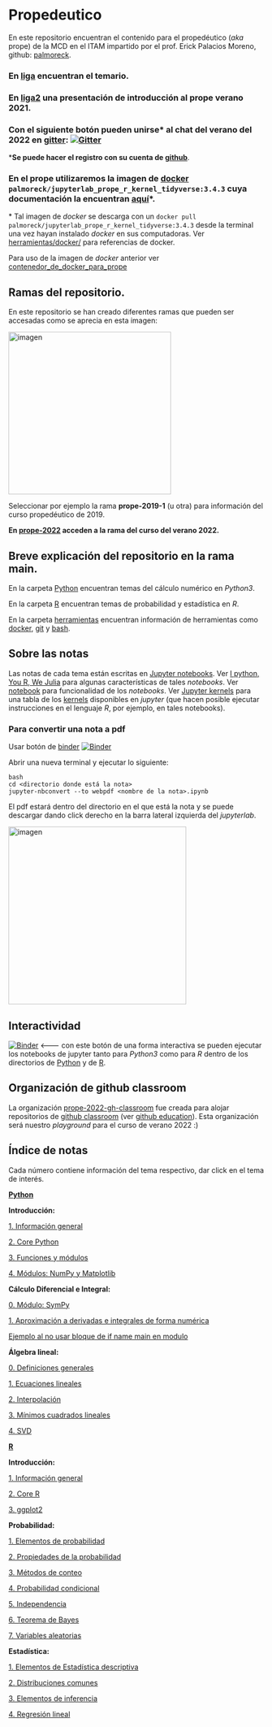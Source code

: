 # Propedeutico

En este repositorio encuentran el contenido para el propedéutico (*aka* prope) de la MCD en el ITAM impartido por el prof. Erick Palacios Moreno, github: [palmoreck](https://github.com/palmoreck).

### En [liga](https://drive.google.com/file/d/1A5FF9lOFYXb4CdbAQaOp79x1A-9-j36b/view?usp=sharing) encuentran el temario.

### En [liga2](https://hackmd.io/@palmoreck/rJQQIEmbv) una presentación de introducción al prope verano 2021.

### Con el siguiente botón pueden unirse\* al chat del verano del 2022 en [gitter](https://gitter.im/): [![Gitter](https://badges.gitter.im/prope-2022/community.svg)](https://gitter.im/prope-2022/community?utm_source=badge&utm_medium=badge&utm_campaign=pr-badge)


\***Se puede hacer el registro con su cuenta de [github](https://github.com/)**.

### En el prope utilizaremos la imagen de [docker](https://www.docker.com/) `palmoreck/jupyterlab_prope_r_kernel_tidyverse:3.4.3` cuya documentación la encuentran [aquí](https://github.com/palmoreck/dockerfiles/tree/master/jupyterlab/prope_r_kernel_tidyverse)\*. 

\* Tal imagen de *docker* se descarga con un `docker pull palmoreck/jupyterlab_prope_r_kernel_tidyverse:3.4.3` desde la terminal una vez hayan instalado *docker* en sus computadoras. Ver [herramientas/docker/](herramientas/docker/) para referencias de docker.

Para uso de la imagen de *docker* anterior ver [contenedor_de_docker_para_prope](contenedor_de_docker_para_prope.ipynb)

## Ramas del repositorio.

En este repositorio se han creado diferentes ramas que pueden ser accesadas como se aprecia en esta imagen:

<img width="320" alt="imagen" src="https://user-images.githubusercontent.com/3290689/83956287-05548100-a822-11ea-8398-12dc2bb8810f.png">

Seleccionar por ejemplo la rama **prope-2019-1** (u otra) para información del curso propedéutico de 2019.


**En [prope-2022](https://github.com/ITAM-DS/Propedeutico/tree/prope-2022) acceden a la rama del curso del verano 2022.**

## Breve explicación del repositorio en la rama main.

En la carpeta [Python](Python) encuentran temas del cálculo numérico en *Python3*.

En la carpeta [R](R) encuentran temas de probabilidad y estadística en *R*.

En la carpeta [herramientas](/herramientas) encuentran información de herramientas como [docker](https://www.docker.com/), [git](https://git-scm.com/) y [bash](https://www.gnu.org/software/bash/).

## Sobre las notas

Las notas de cada tema están escritas en [Jupyter notebooks](https://jupyter.org/). Ver [I python, You R, We Julia](https://blog.jupyter.org/i-python-you-r-we-julia-baf064ca1fb6) para algunas características de tales *notebooks*. Ver [notebook](https://jupyterlab.readthedocs.io/en/stable/user/notebook.html) para funcionalidad de los *notebooks*. Ver [Jupyter kernels](https://github.com/jupyter/jupyter/wiki/Jupyter-kernels) para una tabla de los [kernels](https://jupyter.readthedocs.io/en/latest/install-kernel.html) disponibles en *jupyter* (que hacen posible ejecutar instrucciones en el lenguaje *R*, por ejemplo, en tales notebooks).

### Para convertir una nota a pdf

Usar botón de [binder](https://mybinder.org/) [![Binder](https://mybinder.org/badge_logo.svg)](https://mybinder.org/v2/gh/palmoreck/dockerfiles-for-binder/jupyterlab_prope_r_kernel_tidyverse?urlpath=lab/tree/Propedeutico)

Abrir una nueva terminal y ejecutar lo siguiente:

```
bash
cd <directorio donde está la nota>
jupyter-nbconvert --to webpdf <nombre de la nota>.ipynb
```

El pdf estará dentro del directorio en el que está la nota y se puede descargar dando click derecho en la barra lateral izquierda del *jupyterlab*.


<img width="350" alt="imagen" src="https://user-images.githubusercontent.com/3290689/127781146-b3176fe9-cce2-4404-a8f2-1d207ac337ab.png">  


## Interactividad

[![Binder](https://mybinder.org/badge_logo.svg)](https://mybinder.org/v2/gh/palmoreck/dockerfiles-for-binder/jupyterlab_prope_r_kernel_tidyverse?urlpath=lab/tree/Propedeutico) <--- con este botón de una forma interactiva se pueden ejecutar los notebooks de jupyter tanto para *Python3* como para *R* dentro de los directorios de [Python](Python) y de [R](R).

## Organización de github classroom

La organización [prope-2022-gh-classroom](https://github.com/prope-2022-gh-classroom) fue creada para alojar repositorios de [github classroom](https://classroom.github.com/) (ver [github education](https://github.com/education)). Esta organización será nuestro *playground* para el curso de verano 2022 :)


## Índice de notas

Cada número contiene información del tema respectivo, dar click en el tema de interés.

**[Python](Python)**

**Introducción:**

[1. Información general](Python/clases/1_introduccion/1_informacion_general.ipynb)

[2. Core Python](Python/clases/1_introduccion/2_core_python.ipynb)

[3. Funciones y módulos](Python/clases/1_introduccion/3_funciones_y_modulos.ipynb)

[4. Módulos: NumPy y Matplotlib](Python/clases/1_introduccion/4_modulos_numpy_matplotlib.ipynb)

**Cálculo Diferencial e Integral:**

[0. Módulo: SymPy](Python/clases/2_calculo_DeI/0_modulo_sympy.ipynb)

[1. Aproximación a derivadas e integrales de forma numérica](Python/clases/2_calculo_DeI/1_aproximacion_a_derivadas_e_integrales.ipynb)

[Ejemplo al no usar bloque de if name main en modulo](Python/clases/2_calculo_DeI/Ejemplo_al_no_usar_bloque_if_name_main_en_modulo.ipynb)

**Álgebra lineal:**

[0. Definiciones generales](Python/clases/3_algebra_lineal/0_definiciones_generales.ipynb)

[1. Ecuaciones lineales](Python/clases/3_algebra_lineal/1_ecuaciones_lineales.ipynb)

[2. Interpolación](Python/clases/3_algebra_lineal/2_interpolacion.ipynb)

[3. Mínimos cuadrados lineales](Python/clases/3_algebra_lineal/3_minimos_cuadrados.ipynb)

[4. SVD](Python/clases/3_algebra_lineal/4_SVD_y_reconstruccion_de_imagenes.ipynb)

**[R](R)**

**Introducción:**

[1. Información general](R/clases/1_introduccion/1_informacion_general.ipynb)

[2. Core R](R/clases/1_introduccion/2_core_R.ipynb)

[3. ggplot2](R/clases/1_introduccion/3_ggplot2.ipynb)

**Probabilidad:**

[1. Elementos de probabilidad](R/clases/2_probabilidad/1_elementos_de_probabilidad.ipynb)

[2. Propiedades de la probabilidad](R/clases/2_probabilidad/2_propiedades_de_la_probabilidad.ipynb)

[3. Métodos de conteo](R/clases/2_probabilidad/3_metodos_de_conteo.ipynb)

[4. Probabilidad condicional](R/clases/2_probabilidad/4_probabilidad_condicional.ipynb)

[5. Independencia](R/clases/2_probabilidad/5_independencia.ipynb)

[6. Teorema de Bayes](R/clases/2_probabilidad/6_teorema_de_Bayes.ipynb)

[7. Variables aleatorias](R/clases/2_probabilidad/7_variables_aleatorias.ipynb)

**Estadística:**

[1. Elementos de Estadística descriptiva](R/clases/3_estadistica/1_elementos_de_estadistica_descriptiva.ipynb)

[2. Distribuciones comunes](R/clases/3_estadistica/2_distribuciones_comunes.ipynb)

[3. Elementos de inferencia](R/clases/3_estadistica/3_elementos_de_inferencia.ipynb)

[4. Regresión lineal](R/clases/3_estadistica/4_regresion_lineal.ipynb)
